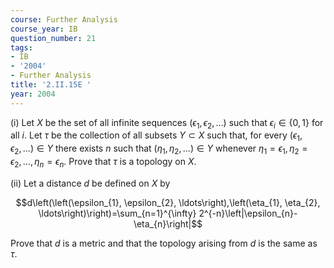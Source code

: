 ```yaml
---
course: Further Analysis
course_year: IB
question_number: 21
tags:
- IB
- '2004'
- Further Analysis
title: '2.II.15E '
year: 2004
---
```



(i) Let $X$ be the set of all infinite sequences $\left(\epsilon_{1}, \epsilon_{2}, \ldots\right)$ such that $\epsilon_{i} \in\{0,1\}$ for all $i$. Let $\tau$ be the collection of all subsets $Y \subset X$ such that, for every $\left(\epsilon_{1}, \epsilon_{2}, \ldots\right) \in Y$ there exists $n$ such that $\left(\eta_{1}, \eta_{2}, \ldots\right) \in Y$ whenever $\eta_{1}=\epsilon_{1}, \eta_{2}=\epsilon_{2}, \ldots, \eta_{n}=\epsilon_{n}$. Prove that $\tau$ is a topology on $X$.

(ii) Let a distance $d$ be defined on $X$ by

$$d\left(\left(\epsilon_{1}, \epsilon_{2}, \ldots\right),\left(\eta_{1}, \eta_{2}, \ldots\right)\right)=\sum_{n=1}^{\infty} 2^{-n}\left|\epsilon_{n}-\eta_{n}\right|$$

Prove that $d$ is a metric and that the topology arising from $d$ is the same as $\tau$.